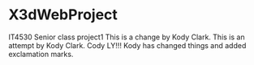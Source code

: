 # X3dWebProject
IT4530 Senior class project1
This is a change by Kody Clark.
This is an attempt by Kody Clark.
Cody LY!!! Kody has changed things and added exclamation marks.
